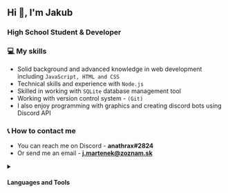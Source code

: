 <h2 align="left">Hi 👋, I'm Jakub</h2>
<h3 align="left">High School Student & Developer</h3>

### 💻 My skills

+    Solid background and advanced knowledge in web development including `JavaScript, HTML and CSS`
+    Technical skills and experience with `Node.js`
+    Skilled in working with `SQLite` database management tool
+    Working with version control system - `(Git)`
+    I also enjoy programming with graphics and creating discord bots using Discord API

### 📞 How to contact me

+    You can reach me on Discord - **anathrax#2824**
+    Or send me an email - **j.martenek@zoznam.sk**

<details closed>
<summary> <h4>Languages and Tools</h4> </summary>

<a href="https://www.w3schools.com/html/"><img align="left" alt="HTML5" width="26px" src="https://cdn.jsdelivr.net/gh/devicons/devicon/icons/html5/html5-original.svg" style="padding-right:10px;" /></a>
<a href="https://www.w3schools.com/css/"><img align="left" alt="CSS3" width="26px" src="https://cdn.jsdelivr.net/gh/devicons/devicon/icons/css3/css3-original.svg" style="padding-right:10px;" /></a>
<a href="https://www.javascript.com/"><img align="left" alt="JavaScript" width="26px" src="https://cdn.jsdelivr.net/gh/devicons/devicon/icons/javascript/javascript-original.svg" style="padding-right:10px;" /></a>
<a href="https://nodejs.org/en/"><img align="left" alt="Node.js" width="26px" src="https://cdn.jsdelivr.net/gh/devicons/devicon/icons/nodejs/nodejs-original.svg" style="padding-right:10px;" /></a>
<a href="https://www.sqlite.org/index.html"><img align="left" alt="SQLite" width="26px" src="https://cdn.jsdelivr.net/gh/devicons/devicon/icons/sqlite/sqlite-original.svg" style="padding-right:10px;" /></a>
<a href="https://www.rust-lang.org/"><img align="left" alt="Rust" width="26px" src="https://cdn.jsdelivr.net/gh/devicons/devicon/icons/rust/rust-plain.svg" style="padding-right:10px;" /></a>
<a href="https://git-scm.com/downloads"><img align="left" alt="Git" width="26px" src="https://cdn.jsdelivr.net/gh/devicons/devicon/icons/git/git-original.svg" style="padding-right:10px;" /></a>

</details>
